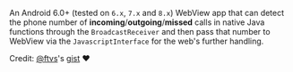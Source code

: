An Android 6.0+ (tested on `6.x`, `7.x` and `8.x`) WebView app that can detect the phone number of **incoming**/**outgoing**/**missed** calls in native Java functions through the `BroadcastReceiver` and then pass that number to WebView via the `JavascriptInterface` for the web's further handling.

Credit: [@ftvs](https://github.com/ftvs)'s [gist](https://gist.github.com/ftvs/e61ccb039f511eb288ee) ♥️
